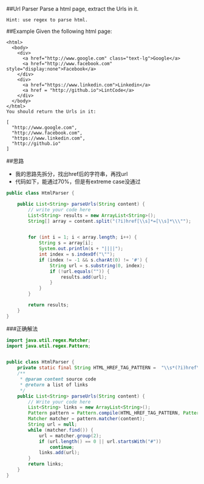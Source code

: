 ##Url Parser
    Parse a html page, extract the Urls in it.

    Hint: use regex to parse html.

##Example
    Given the following html page:

    <html>
      <body>
        <div>
          <a href="http://www.google.com" class="text-lg">Google</a>
          <a href="http://www.facebook.com" style="display:none">Facebook</a>
        </div>
        <div>
          <a href="https://www.linkedin.com">Linkedin</a>
          <a href = "http://github.io">LintCode</a>
        </div>
      </body>
    </html>
    You should return the Urls in it:

    [
      "http://www.google.com",
      "http://www.facebook.com",
      "https://www.linkedin.com",
      "http://github.io"
    ]




##思路
- 我的思路先拆分，找出href后的字符串，再找url
- 代码如下，能通过70%，但是有extreme case没通过

```java
public class HtmlParser {

    public List<String> parseUrls(String content) {
        // write your code here
        List<String> results = new ArrayList<String>();
        String[] array = content.split("(?i)href[\\s]*=[\\s]*\\\"");


        for (int i = 1; i < array.length; i++) {
            String s = array[i];
            System.out.println(s + "||||");
            int index = s.indexOf("\"");
            if (index != -1 && s.charAt(0) != '#') {
                String url = s.substring(0, index);
                if (!url.equals("")) {
                    results.add(url);
                }
            }
        }

        return results;
    }
}
```

###正确解法

```java
import java.util.regex.Matcher;
import java.util.regex.Pattern;


public class HtmlParser {
    private static final String HTML_HREF_TAG_PATTERN =  "\\s*(?i)href\\s*=\\s*(\"|')+([^\"'>\\s]*)";
    /**
     * @param content source code
     * @return a list of links
     */
    public List<String> parseUrls(String content) {
        // Write your code here
        List<String> links = new ArrayList<String>();
        Pattern pattern = Pattern.compile(HTML_HREF_TAG_PATTERN, Pattern.CASE_INSENSITIVE);
        Matcher matcher = pattern.matcher(content);
        String url = null;
        while (matcher.find()) {
            url = matcher.group(2);
            if (url.length() == 0 || url.startsWith("#"))
                continue;
            links.add(url);
        }
        return links;
    }
}
```
